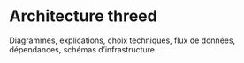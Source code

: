 # Architecture threed
Diagrammes, explications, choix techniques, flux de données, dépendances, schémas d’infrastructure.
